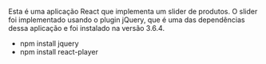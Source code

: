 Esta é uma aplicação React que implementa um slider de produtos. O slider foi implementado usando o plugin jQuery, que é uma das dependências dessa aplicação e foi instalado na versão 3.6.4.

- npm install jquery
- npm install react-player